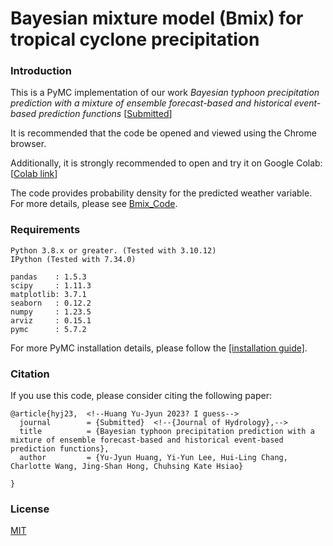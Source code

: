 # Bayesian mixture model (Bmix) for tropical cyclone precipitation

### Introduction

This is a PyMC implementation of our work *Bayesian typhoon precipitation prediction with a mixture of ensemble forecast-based and historical event-based prediction functions* [[Submitted](link)]

It is recommended that the code be opened and viewed using the Chrome browser.

Additionally, it is strongly recommended to open and try it on Google Colab: [[Colab link](https://colab.research.google.com/drive/1gVprj2XB4SsrigfRp5uobZmKFVx5VNOa?usp=drive_link)]

The code provides probability density for the predicted weather variable. For more details, please see [Bmix_Code](https://github.com/yvminyni/Bmix/blob/main/1130_Bmix_Code.ipynb).

### Requirements
```
Python 3.8.x or greater. (Tested with 3.10.12)
IPython (Tested with 7.34.0)

pandas    : 1.5.3
scipy     : 1.11.3
matplotlib: 3.7.1
seaborn   : 0.12.2
numpy     : 1.23.5
arviz     : 0.15.1
pymc      : 5.7.2
```

For more PyMC installation details, please follow the [[installation guide]](https://www.pymc.io/projects/docs/en/stable/installation.html).

### Citation
If you  use this code, please consider citing the following paper:

	@article{hyj23,  <!--Huang Yu-Jyun 2023? I guess-->
	  journal        = {Submitted}  <!--{Journal of Hydrology},-->
	  title          = {Bayesian typhoon precipitation prediction with a mixture of ensemble forecast-based and historical event-based prediction functions},
	  author         = {Yu-Jyun Huang, Yi-Yun Lee, Hui-Ling Chang, Charlotte Wang, Jing-Shan Hong, Chuhsing Kate Hsiao}
   <!--,
	  year           = {2023},
	  volume         = {?},
	  pages          = {?}-->
	}

### License

[MIT](link)
